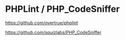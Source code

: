 # PHPLint / PHP_CodeSniffer

https://github.com/overtrue/phplint

https://github.com/squizlabs/PHP_CodeSniffer